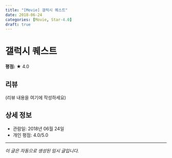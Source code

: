 ```yaml
---
title: "[Movie] 갤럭시 퀘스트"
date: 2018-06-24
categories: [Movie, Star-4.0]
draft: true
---
```


# 갤럭시 퀘스트

**평점:** ★ 4.0

## 리뷰

(리뷰 내용을 여기에 작성하세요)

## 상세 정보

- 관람일: 2018년 06월 24일
- 개인 평점: 4.0/5.0

---

*이 글은 자동으로 생성된 임시 글입니다.*
